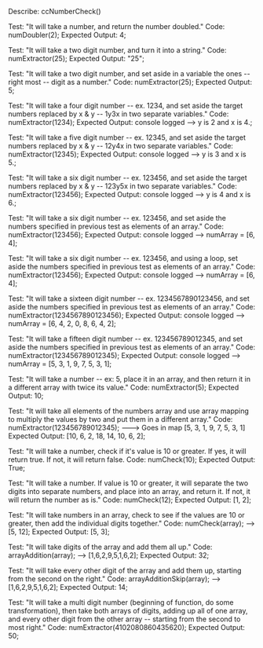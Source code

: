 Describe: ccNumberCheck()

Test: "It will take a number, and return the number doubled."
Code: numDoubler(2);
Expected Output: 4;

Test: "It will take a two digit number, and turn it into a string."
Code: numExtractor(25);
Expected Output: "25";

Test: "It will take a two digit number, and set aside in a variable the ones -- right most -- digit as a number."
Code: numExtractor(25);
Expected Output: 5;

Test: "It will take a four digit number -- ex. 1234, and set aside the target numbers replaced by x & y -- 1y3x in two separate variables."
Code: numExtractor(1234);
Expected Output: console logged --> y is 2 and x is 4.;

Test: "It will take a five digit number -- ex. 12345, and set aside the target numbers replaced by x & y -- 12y4x in two separate variables."
Code: numExtractor(12345);
Expected Output: console logged --> y is 3 and x is 5.;

Test: "It will take a six digit number -- ex. 123456, and set aside the target numbers replaced by x & y -- 123y5x in two separate variables."
Code: numExtractor(123456);
Expected Output: console logged --> y is 4 and x is 6.;

Test: "It will take a six digit number -- ex. 123456, and set aside the numbers specified in previous test as elements of an array."
Code: numExtractor(123456);
Expected Output: console logged --> numArray = [6, 4];

Test: "It will take a six digit number -- ex. 123456, and using a loop, set aside the numbers specified in previous test as elements of an array."
Code: numExtractor(123456);
Expected Output: console logged --> numArray = [6, 4];

Test: "It will take a sixteen digit number -- ex. 1234567890123456, and set aside the numbers specified in previous test as elements of an array."
Code: numExtractor(1234567890123456);
Expected Output: console logged --> numArray = [6, 4, 2, 0, 8, 6, 4, 2];

Test: "It will take a fifteen digit number -- ex. 123456789012345, and set aside the numbers specified in previous test as elements of an array."
Code: numExtractor(123456789012345);
Expected Output: console logged --> numArray = [5, 3, 1, 9, 7, 5, 3, 1];

Test: "It will take a number -- ex: 5, place it in an array, and then return it in a different array with twice its value."
Code: numExtractor(5);
Expected Output: 10;

Test: "It will take all elements of the numbers array and use array mapping to multiply the values by two and put them in a different array."
Code: numExtractor(123456789012345);
---> Goes in map [5, 3, 1, 9, 7, 5, 3, 1]
Expected Output: [10, 6, 2, 18, 14, 10, 6, 2];

Test: "It will take a number, check if it's value is 10 or greater. If yes, it will return true. If not, it will return false.
Code: numCheck(10);
Expected Output: True;

Test: "It will take a number. If value is 10 or greater, it will separate the two digits into separate numbers, and place into an array, and return it. If not, it will return the number as is."
Code: numCheck(12);
Expected Output: [1, 2];

Test: "It will take numbers in an array, check to see if the values are 10 or greater, then add the individual digits together."
Code: numCheck(array); --> [5, 12];
Expected Output: [5, 3];

Test: "It will take digits of the array and add them all up."
Code: arrayAddition(array); --> [1,6,2,9,5,1,6,2];
Expected Output: 32;

Test: "It will take every other digit of the array and add them up, starting from the second on the right."
Code: arrayAdditionSkip(array); --> [1,6,2,9,5,1,6,2];
Expected Output: 14;

Test: "It will take a multi digit number (beginning of function, do some transformation), then take both arrays of digits, adding up all of one array, and every other digit from the other array -- starting from the second to most right."
Code: numExtractor(4102080860435620);
Expected Output: 50;
